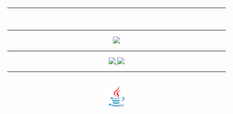<hr>
<h4 align="center">
<img src="https://media0.giphy.com/media/RIpj8HJGVGGTUdM76b/giphy.gif?cid=ecf05e47ayby3vadp5f1secuj6ham2nxvm7iv1y140yrwv5j&amp;rid=giphy.gif&amp;ct=g" alt="ioana sopov animation pixel illustration drawing GIF" style="width: 1200px; height: 1001.742px; left: 0px; top: 0px; opacity: 0;">

<div> 
 <div align="center">
   <a href="https://www.linkedin.com/in/jo%C3%A3o-schrock-b36560209" alt="Linkedin">
    <hr>
   <img src="https://img.shields.io/badge/-Linkedin-6610F2?style=for-the-badge&logo=Linkedin&logoColor=FFFFFF&link=https://www.linkedin.com/in/iuricode"/>
   
</div>
 
 <hr>
 
 <div>
<div align="center">
  <a href="https://github.com/JoaoSchrock">
  <img height="150em" src="https://github-readme-stats.vercel.app/api?username=joaoschrock&show_icons=true&theme=dark&darcula_all_commits=true&count_private=true"/>
  <img height="150em" src="https://github-readme-stats.vercel.app/api/top-langs/?username=joaoschrock&layout=compact&langs_count=7&theme=dark"/>
</div>
  
 
 <hr>
  
<div align="center"><br>
<img align="center" alt="techjuliana-React" height="50" width="50" src="https://github.com/devicons/devicon/blob/master/icons/java/java-original.svg">

 







      










  

